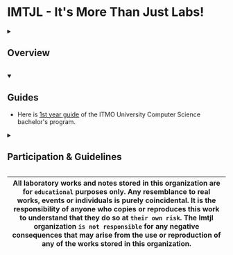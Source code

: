 # IMTJL - It's More Than Just Labs!

<a id="overview"></a>
<details>  
    <summary><h2><b> Overview </b></h2></summary>

## Welcome to the `Imtjl` organization on GitHub  

- Our mission is to provide a collaborative platform for university students interested in `Software Engineering` and `Computer Science`.

### Repositories

- Our organization contains repositories for **guides**, **laboratory works**, **lecture notes**, **scripts**, and **bots** designed to automate arduous meaningless tasks.

### Team

- Our organization includes members with diverse backgrounds and expertise, working with various programming languages, such as `Kotlin`, `Typescript`, `Ruby`, `JavaScript`, `Java`, `Golang`, `C`, `C++`, `C#`, `Rust`, `Python`, `assembly`, `php` and others.
- We believe that this variety of skills and interests will help us to create valuable and innovative projects that can benefit the community.

</details>

<a id="guides"></a>
<details open>  
    <summary><h2><b> Guides </b></h2></summary>

- Here is [1st year guide](https://github.com/Imtjl/1st-year-guide) of the ITMO University Computer Science bachelor's program.

</details>


<a id="participation"></a>
<details>  
    <summary><h2><b> Participation & Guidelines </b></h2></summary>

### Contributing

- If you want to contribute, follow this guide: [Contributing in Imtjl](https://github.com/Imtjl/.github/blob/main/CONTRIBUTING.md)

### Communication

- Whether you'd like our team to provide `any study materials`, have a new project idea, or are interested in collaboration, please *start a discussion* and *share your thoughts* with us at [Github Discussions](https://github.com/orgs/Imtjl/discussions).

### Joining Our Team

- If you're interested in joining our team, please contact us via [email](morethanjustlabs@gmail.com) :mailbox:

</details>

|All laboratory works and notes stored in this organization are for `educational` purposes only. Any resemblance to real works, events or individuals is purely coincidental. It is the responsibility of anyone who copies or reproduces this work to understand that they do so at `their own risk`. The Imtjl organization `is not responsible` for any negative consequences that may arise from the use or reproduction of any of the works stored in this organization.|
|-|
